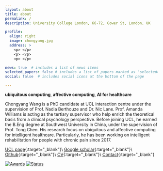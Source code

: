 ```yaml
---
layout: about
title: about
permalink: /
description: University College London, 66-72, Gower St, London, UK

profile:
  align: right
  image: chongyang.jpg 
  address: >
    <p> </p>
    <p> </p>
    <p> </p>

news: true  # includes a list of news items
selected_papers: false # includes a list of papers marked as "selected={true}"
social: false  # includes social icons at the bottom of the page

---
```


**ubiquitous computing**, **affective computing**, **AI for healthcare** 

Chongyang Wang is a PhD candidate at UCL interaction centre under the supervision of Prof. Nadia Berthouze and Dr. Nic Lane. Prof. Amanda Williams is acting as the tertiary supervisor who help enrich the theoretical basis from a clinical psychology perspective. Before joining UCL, he earned the B.Eng degree at Southwest University in China, under the supervision of Prof. Tong Chen. His research focus on ubiquitous and affective computing for intelligent healthcare. Particularly, he has been working on intelligent rehabilitation for people with chronic pain since 2017.

<!-- He was awarded two prestigious scholarships from UCL to carry out his PhD studies on the topic of developing new body sensing technology to support chronic pain physical rehabilitation. -->

[UCL page](https://uclic.ucl.ac.uk/people/chongyang-wang){:target="\_blank"}\\
[Google scholar](https://scholar.google.com/citations?user=H7VBxLgAAAAJ&hl=en){:target="\_blank"}\\
[Github](https://github.com/Mvrjustid){:target="\_blank"}\\
[CV](/assets/pdf/CV_ChongyangWang.pdf){:target="\_blank"}\\
[Contact](mailto:chongyang.wang.17@ucl.ac.uk){:target="\_blank"}

<!-- [![Citation](https://img.shields.io/badge/Google%20scholar%20citation-%3E250-4682B4?style=flat-square&logo=Google-Scholar)](https://scholar.google.com/citations?user=H7VBxLgAAAAJ&hl=en) -->

<!-- [![Achievement](https://img.shields.io/badge/Milestone-1st%20IMWUT-FF8C00?style=flat-square&logo=Google-Keep)](https://github.com/Mvrjustid/IMWUT-Hierarchical-HAR-PBD)\\ -->

[![Awards](https://img.shields.io/badge/Awards-UCL%20ORS--GRS-blueviolet?style=flat-square&logo=Unacademy)](https://www.ucl.ac.uk/economics/study/postgraduate/funding/funding/ucl-research-scholarships-grs-and-ors) [![Status](https://img.shields.io/badge/Status-Viva%20Passed-pink?style=flat-square&logo=Clockify)](https://www.ucl.ac.uk/students/exams-and-assessments/research-assessments/format-bind-and-submit-your-thesis-general-guidance)